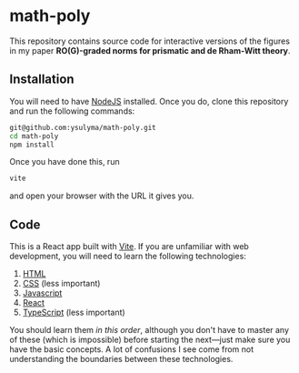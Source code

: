# math-poly

This repository contains source code for interactive versions of the figures in my paper **RO(G)-graded norms for prismatic and de Rham-Witt theory**.

## Installation

You will need to have [NodeJS](https://nodejs.org/en/) installed. Once you do, clone this repository and run the following commands:

```bash
git@github.com:ysulyma/math-poly.git
cd math-poly
npm install
```

Once you have done this, run

```bash
vite
```

and open your browser with the URL it gives you.

## Code

This is a React app built with [Vite](https://vitejs.dev/guide/). If you are unfamiliar with web development, you will need to learn the following technologies:

1. [HTML](https://developer.mozilla.org/en-US/docs/Learn/HTML)
2. [CSS](https://developer.mozilla.org/en-US/docs/Learn/CSS) (less important)
3. [Javascript](https://developer.mozilla.org/en-US/docs/Learn/JavaScript)
4. [React](https://beta.reactjs.org/)
5. [TypeScript](https://www.typescriptlang.org/docs/) (less important)

You should learn them _in this order_, although you don't have to master any of these (which is impossible) before starting the next—just make sure you have the basic concepts. A lot of confusions I see come from not understanding the boundaries between these technologies.
